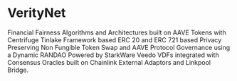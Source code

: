 # VerityNet
Financial Fairness Algorithms and Architectures built on AAVE Tokens with Centrifuge Tinlake Framework based ERC 20 and ERC 721 based Privacy Preserving Non Fungible Token Swap and AAVE Protocol Governance using a Dynamic RANDAO Powered by StarkWare Veedo VDFs integrated with Consensus Oracles built on Chainlink External Adaptors and Linkpool Bridge. 
